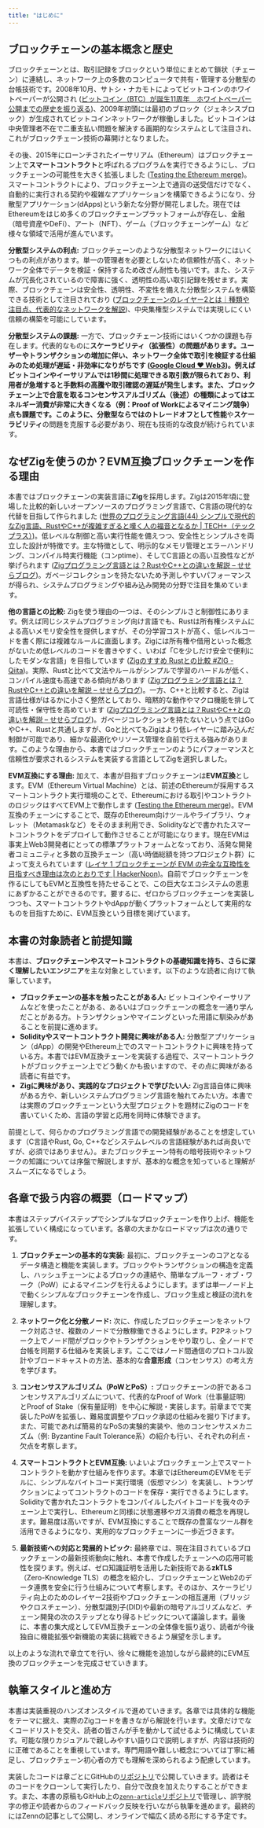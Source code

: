 ```yaml
---
title: "はじめに"
---
```


## ブロックチェーンの基本概念と歴史

ブロックチェーンとは、取引記録をブロックという単位にまとめて鎖状（チェーン）に連結し、ネットワーク上の多数のコンピュータで共有・管理する分散型の台帳技術です。2008年10月、サトシ・ナカモトによってビットコインのホワイトペーパーが公開され ([ビットコイン（BTC）が誕生11周年　ホワイトペーパー公開までの歴史を振り返る](https://coinpost.jp/?p=115638#:~:text=%E3%83%93%E3%83%83%E3%83%88%E3%82%B3%E3%82%A4%E3%83%B3%E3%81%AF31%E6%97%A5%E3%80%81%E3%83%9B%E3%83%AF%E3%82%A4%E3%83%88%E3%83%9A%E3%83%BC%E3%83%91%E3%83%BC%E3%81%AE%E5%85%AC%E9%96%8B%E6%97%A5%E3%81%8B%E3%82%8911%E5%91%A8%E5%B9%B4%E3%82%92%E8%BF%8E%E3%81%88%E3%81%9F%E3%80%82%E3%83%9B%E3%83%AF%E3%82%A4%E3%83%88%E3%83%9A%E3%83%BC%E3%83%91%E3%83%BC%E3%81%AF2008%E5%B9%B410%E6%9C%8831%E6%97%A5%E3%80%81%E3%82%B5%E3%83%88%E3%82%B7%E3%83%BB%E3%83%8A%E3%82%AB%E3%83%A2%E3%83%88%E3%81%AB%E3%82%88%E3%82%8A%E5%85%AC%E9%96%8B%E3%81%95%E3%82%8C%E3%81%9F%E3%80%82%E4%BB%AE%E6%83%B3%E9%80%9A%E8%B2%A8%E5%8F%96%E5%BC%95%E6%89%80%E3%83%90%20%E3%82%A4%E3%83%8A%E3%83%B3%E3%82%B9%E3%82%92%E3%81%AF%E3%81%98%E3%82%81%E3%80%81%E5%A4%9A%E3%81%8F%E3%81%AE%E4%BA%BA%E3%80%85%E3%81%8C%E3%80%81%E3%81%93%E3%81%AE%E5%81%89%E6%A5%AD%E3%82%92%E7%A5%9D%E7%A6%8F%E3%81%97%E3%81%A6%E3%81%84%E3%82%8B%E3%80%82))、2009年初頭には最初のブロック（ジェネシスブロック）が生成されてビットコインネットワークが稼働しました。ビットコインは中央管理者不在で二重支払い問題を解決する画期的なシステムとして注目され、これがブロックチェーン技術の幕開けとなりました。

その後、2015年にローンチされたイーサリアム（Ethereum）はブロックチェーン上で**スマートコントラクト**と呼ばれるプログラムを実行できるようにし、ブロックチェーンの可能性を大きく拡張しました ([Testing the Ethereum merge](https://antithesis.com/case_studies/ethereum_merge/#:~:text=Ethereum%20is%20a%20decentralized%20blockchain,crypto%20projects%20across%20the%20globe))。スマートコントラクトにより、ブロックチェーン上で通貨の送受信だけでなく、自動的に実行される契約や複雑なアプリケーションを構築できるようになり、分散型アプリケーション(dApps)という新たな分野が開花しました。現在ではEthereumをはじめ多くのブロックチェーンプラットフォームが存在し、金融（暗号資産やDeFi）、アート（NFT）、ゲーム（ブロックチェーンゲーム）など様々な領域で活用が進んでいます。

**分散型システムの利点:** ブロックチェーンのような分散型ネットワークにはいくつもの利点があります。単一の管理者を必要としないため信頼性が高く、ネットワーク全体でデータを検証・保持するため改ざん耐性も強いです。また、システムが冗長化されているので障害に強く、透明性の高い取引記録を残せます。実際、ブロックチェーンは安全性、透明性、不変性を備えた分散型システムを構築できる技術として注目されており ([ブロックチェーンのレイヤー2とは｜種類や注目点、代表的なネットワークを解説](https://coinpost.jp/?p=450171#:~:text=%E3%83%96%E3%83%AD%E3%83%83%E3%82%AF%E3%83%81%E3%82%A7%E3%83%BC%E3%83%B3%E3%81%AF%E5%AE%89%E5%85%A8%E6%80%A7%E3%80%81%E9%80%8F%E6%98%8E%E6%80%A7%E3%80%81%E4%B8%8D%E5%A4%89%E6%80%A7%E3%82%92%E5%82%99%E3%81%88%E3%81%9F%E5%88%86%E6%95%A3%E5%9E%8B%E3%82%B7%E3%82%B9%E3%83%86%E3%83%A0%E3%82%92%E6%A7%8B%E7%AF%89%E3%81%A7%E3%81%8D%E3%82%8B%E5%88%A9%E7%82%B9%E3%81%8C%E3%81%82%E3%82%8A%E3%80%81%E3%81%9D%E3%81%AE%E6%99%AE%E5%8F%8A%E3%81%8C%E9%80%B2%E3%82%93%E3%81%A7%E3%81%84%E3%82%8B%E3%80%82))、中央集権型システムでは実現しにくい信頼の構築を可能にしています。

**分散型システムの課題:** 一方で、ブロックチェーン技術にはいくつかの課題も存在します。代表的なものに**スケーラビリティ（拡張性）**の問題があります。ユーザーやトランザクションの増加に伴い、ネットワーク全体で取引を検証する仕組みのため処理が遅延・非効率になりがちです ([Google Cloud ❤ Web3](https://zenn.dev/google_cloud_jp/articles/0795db18a936ba#:~:text=%E3%82%B9%E3%82%B1%E3%83%BC%E3%83%A9%E3%83%93%E3%83%AA%E3%83%86%E3%82%A3%3A%20%E3%83%96%E3%83%AD%E3%83%83%E3%82%AF%E3%83%81%E3%82%A7%E3%83%BC%E3%83%B3%E3%83%8D%E3%83%83%E3%83%88%E3%83%AF%E3%83%BC%E3%82%AF%E3%81%AF%E3%80%81%E7%89%B9%E3%81%AB%E3%83%A6%E3%83%BC%E3%82%B6%E3%83%BC%E6%95%B0%E3%81%A8%E3%83%88%E3%83%A9%E3%83%B3%E3%82%B6%E3%82%AF%E3%82%B7%E3%83%A7%E3%83%B3%E6%95%B0%E3%81%8C%E5%A2%97%E3%81%88%E3%82%8B%E3%81%AB%E3%81%A4%E3%82%8C%E3%81%A6%E3%80%81%E9%81%85%E3%81%8F%E3%81%A6%E9%9D%9E%E5%8A%B9%E7%8E%87%E3%81%AB%E3%81%AA%E3%82%8B%E5%8F%AF%E8%83%BD%E6%80%A7%E3%81%8C%E3%81%82%E3%82%8A%E3%81%BE%E3%81%99%E3%80%82%E3%81%93%E3%82%8C%E3%81%AF%E3%80%81%E3%81%99%E3%81%B9%E3%81%A6%E3%81%AE%E3%83%88%E3%83%A9%20%E3%83%B3%E3%82%B6%E3%82%AF%E3%82%B7%E3%83%A7%E3%83%B3%E3%81%8C%E3%83%8D%E3%83%83%E3%83%88%E3%83%AF%E3%83%BC%E3%82%AF%E4%B8%8A%E3%81%AE%E3%81%99%E3%81%B9%E3%81%A6%E3%81%AE%E3%83%8E%E3%83%BC%E3%83%89%E3%81%AB%E3%82%88%E3%81%A3%E3%81%A6%E6%A4%9C%E8%A8%BC%E3%81%95%E3%82%8C%E3%82%8B%E5%BF%85%E8%A6%81%E3%81%8C%E3%81%82%E3%82%8B%E3%81%9F%E3%82%81%E3%81%A7%E3%81%82%E3%82%8A%E3%80%81%E3%81%93%E3%82%8C%E3%81%AF%E9%9D%9E%E5%B8%B8%E3%81%AB%E6%99%82%E9%96%93%E3%81%8C%E3%81%8B%E3%81%8B%E3%82%8B%E3%83%97%E3%83%AD%E3%82%BB%E3%82%B9%E3%81%A8%E3%81%AA%E3%82%8B%E5%8F%AF%E8%83%BD%E6%80%A7%E3%81%8C%E3%81%82%E3%82%8A%E3%81%BE%E3%81%99%E3%80%82))。例えばビットコインやイーサリアムでは1秒間に処理できる取引数が限られており、利用者が急増すると手数料の高騰や取引確認の遅延が発生します。また、ブロックチェーン上で合意を取るコンセンサスアルゴリズム（後述）の種類によってはエネルギー消費が非常に大きくなる（例：Proof of Workによるマイニング競争）点も課題です。このように、分散型ならではのトレードオフとして**性能**や**スケーラビリティ**の問題を克服する必要があり、現在も技術的な改良が続けられています。

## なぜZigを使うのか？EVM互換ブロックチェーンを作る理由

本書ではブロックチェーンの実装言語に**Zig**を採用します。Zigは2015年頃に登場した比較的新しいオープンソースのプログラミング言語で、C言語の現代的な代替を目指して作られました ([世界のプログラミング言語(44) シンプルで現代的なZig言語、RustやC++が複雑すぎると嘆く人の福音となるか | TECH+（テックプラス）](https://news.mynavi.jp/techplus/article/programinglanguageoftheworld-44/#:~:text=Zig%E3%81%AF2015%E5%B9%B4%E3%81%AB%E7%99%BB%E5%A0%B4%E3%81%97%E3%81%9F%E6%96%B0%E3%81%97%E3%81%84%E3%82%AA%E3%83%BC%E3%83%97%E3%83%B3%E3%82%BD%E3%83%BC%E3%82%B9%E3%81%AE%E3%83%97%E3%83%AD%E3%82%B0%E3%83%A9%E3%83%9F%E3%83%B3%E3%82%B0%E8%A8%80%E8%AA%9E%E3%81%A7%E3%81%99%E3%80%82Go%E8%A8%80%E8%AA%9E%E3%82%84Rust%E8%A8%80%E8%AA%9E%E3%81%AE%E3%82%88%E3%81%86%E3%81%AB%E3%80%81C%E8%A8%80%E8%AA%9E%E3%81%AE%E7%BD%AE%E3%81%8D%E6%8F%9B%E3%81%88%E3%82%92%E7%9B%AE%E6%A8%99%E3%81%AB%E3%81%97%E3%81%9F%E3%82%B3%E3%83%B3%E3%83%91%E3%82%A4%E3%83%A9%E8%A8%80%E8%AA%9E%E3%81%A7%E3%81%99%E3%80%82%E3%81%9D%E3%81%AE%E6%9C%80%20%E5%A4%A7%E3%81%AE%E7%89%B9%E5%BE%B4%E3%81%AF%E3%82%B7%E3%83%B3%E3%83%97%E3%83%AB%E3%81%A7%E3%81%82%E3%82%8B%E3%81%93%E3%81%A8%E3%81%A7%E3%81%99%E3%80%82%E7%A2%BA%E3%81%8B%E3%81%AB%E3%80%81%E3%83%9E%E3%82%AF%E3%83%AD%E3%82%82%E3%83%97%E3%83%AA%E3%83%97%E3%83%AD%E3%82%BB%E3%83%83%E3%82%B5%E3%82%82%E3%81%82%E3%82%8A%E3%81%BE%E3%81%9B%E3%82%93%E3%81%8C%E3%80%81%E7%8F%BE%E4%BB%A3%E7%9A%84%E3%81%AA%E8%A8%80%E8%AA%9E%E3%81%AB%E4%BB%95%E4%B8%8A%E3%81%8C%E3%81%A3%E3%81%A6%E3%81%84%E3%81%BE%E3%81%99%E3%80%82%E6%9C%80%E8%BF%91%E8%A9%B1%E9%A1%8C%E3%81%AB%E3%81%AA%E3%82%8B%E3%81%93%E3%81%A8%E3%81%8C%E5%A2%97%E3%81%88%E3%81%A6%E3%81%8D%E3%81%9F%E3%81%AE%E3%81%A7%E8%A9%A6%E3%81%97%E3%81%A6%E3%81%BF%E3%81%BE%E3%81%97%E3%82%87%20%E3%81%86%E3%80%82))。低レベルな制御と高い実行性能を備えつつ、安全性とシンプルさを両立した設計が特徴です。主な特徴として、明示的なメモリ管理とエラーハンドリング、コンパイル時実行機能（コンptime）、そしてC言語との高い互換性などが挙げられます ([Zigプログラミング言語とは？RustやC++との違いを解説 – せせらブログ](https://sesera231.com/archives/7703#:~:text=,C%E8%A8%80%E8%AA%9E%E3%81%A8%E3%81%AE%E7%9B%B8%E4%BA%92%E9%81%8B%E7%94%A8%E6%80%A7%E3%81%8C%E9%AB%98%E3%81%84))。ガベージコレクションを持たないため予測しやすいパフォーマンスが得られ、システムプログラミングや組み込み開発の分野で注目を集めています。

**他の言語との比較:** Zigを使う理由の一つは、そのシンプルさと制御性にあります。例えば同じシステムプログラミング向け言語でも、Rustは所有権システムによる高いメモリ安全性を提供しますが、その分学習コストが高く、低レベルコードを書く際には複雑なルールに直面します。Zigには所有権や借用といった概念がないため低レベルのコードを書きやすく、いわば「Cを少しだけ安全で便利にしたモダンな言語」を目指しています ([Zigのすすめ Rustとの比較 #ZIG - Qiita](https://qiita.com/lechatthecat/items/d448727b817b7b03b535#:~:text=%E4%B8%80%E6%96%B9%E3%81%A7%E3%80%81%E3%80%8CC%E3%81%AE%E3%82%88%E3%81%86%E3%81%AB%E3%82%B7%E3%83%B3%E3%83%97%E3%83%AB%E3%81%A0%E3%81%91%E3%81%A9%E3%80%81%E3%82%82%E3%81%86%E5%B0%91%E3%81%97%E4%BE%BF%E5%88%A9%E3%81%AA%E6%A9%9F%E8%83%BD%E3%82%84%E5%8E%B3%E6%A0%BC%E3%81%AA%E5%9E%8B%E3%83%81%E3%82%A7%E3%83%83%E3%82%AF%E3%81%8C%E6%AC%B2%E3%81%97%E3%81%84%E3%80%8D%E3%81%A8%E3%81%84%E3%81%A3%E3%81%9F%E3%83%8B%E3%83%BC%E3%82%BA%E3%81%AB%E5%AF%BE%E3%81%97%E3%81%A6%E3%81%AF%E3%80%81Zig%E3%81%AE%E3%82%88%E3%81%86%E3%81%AA%E3%82%A2%E3%83%97%E3%83%AD%E3%83%BC%E3%83%81%E3%81%AF%E9%9D%9E%E5%B8%B8%E3%81%AB%E9%AD%85%E5%8A%9B%E7%9A%84%E3%81%AB%E8%A6%8B%E3%81%88%E3%81%BE%E3%81%99%E3%80%82Z%20ig%E3%81%AF%E6%89%80%E6%9C%89%E6%A8%A9%E3%82%84%E5%80%9F%E7%94%A8%E3%81%AA%E3%81%A9%E3%81%AE%E6%A6%82%E5%BF%B5%E3%81%8C%E3%81%AA%E3%81%84%E3%81%9F%E3%82%81%E3%80%81%E4%BD%8E%E3%83%AC%E3%83%99%E3%83%AB%E3%81%AB%E8%B8%8F%E3%81%BF%E8%BE%BC%E3%82%93%E3%81%A0%E3%82%B3%E3%83%BC%E3%83%89%E3%82%92%E6%9B%B8%E3%81%8F%E9%9A%9B%E3%81%AE%E7%85%A9%E3%82%8F%E3%81%97%E3%81%95%E3%81%8C%E3%81%82%E3%82%8A%E3%81%BE%E3%81%9B%E3%82%93%E3%80%82%E8%A8%80%E3%81%84%E6%8F%9B%E3%81%88%E3%82%8B%E3%81%A8%E3%80%81%E2%80%9CC%E3%82%92%E3%81%A1%E3%82%87%E3%81%A3%E3%81%A8%E3%81%A0%E3%81%91%E5%AE%89%E5%85%A8%E3%83%BB%E4%BE%BF%E5%88%A9%E3%81%AB%E3%81%97%E3%81%9F%E3%83%A2%E3%83%80%E3%83%B3%E3%81%AA%E8%A8%80%E8%AA%9E))。実際、Rustと比べて文法やルールがシンプルで学習のハードルが低く、コンパイル速度も高速である傾向があります ([Zigプログラミング言語とは？RustやC++との違いを解説 – せせらブログ](https://sesera231.com/archives/7703#:~:text=,%E3%82%B3%E3%83%B3%E3%83%91%E3%82%A4%E3%83%AB%E9%80%9F%E5%BA%A6%E3%81%AFZig%E3%81%AE%E6%96%B9%E3%81%8C%E9%80%9F%E3%81%84%E5%82%BE%E5%90%91))。一方、C++と比較すると、Zigは言語仕様がはるかに小さく整然としており、暗黙的な動作やマクロ機能を排して可読性・保守性を高めています ([Zigプログラミング言語とは？RustやC++との違いを解説 – せせらブログ](https://sesera231.com/archives/7703#:~:text=,%E3%82%AC%E3%83%99%E3%83%BC%E3%82%B8%E3%82%B3%E3%83%AC%E3%82%AF%E3%82%B7%E3%83%A7%E3%83%B3%E3%81%8C%E3%81%AA%E3%81%84%E7%82%B9%E3%81%AF%E5%85%B1%E9%80%9A))。ガベージコレクションを持たないという点ではGoやC++、Rustと共通しますが、Goと比べてもZigはより低レイヤーに踏み込んだ制御が可能であり、細かな最適化やリソース管理を自前で行える強みがあります。このような理由から、本書ではブロックチェーンのようにパフォーマンスと信頼性が要求されるシステムを実装する言語としてZigを選択しました。

**EVM互換にする理由:** 加えて、本書が目指すブロックチェーンは**EVM互換**とします。EVM（Ethereum Virtual Machine）とは、前述のEthereumが採用するスマートコントラクト実行環境のことで、Ethereumにおける取引やコントラクトのロジックはすべてEVM上で動作します ([Testing the Ethereum merge](https://antithesis.com/case_studies/ethereum_merge/#:~:text=Ethereum%20is%20a%20decentralized%20blockchain,crypto%20projects%20across%20the%20globe))。EVM互換のチェーンにすることで、既存のEthereum向けツールやライブラリ、ウォレット（Metamaskなど）をそのまま利用でき、Solidityなどで書かれたスマートコントラクトをデプロイして動作させることが可能になります。現在EVMは事実上Web3開発者にとっての標準プラットフォームとなっており、活発な開発者コミュニティと多数の互換チェーン（高い時価総額を持つプロジェクト群）によって支えられています ([レイヤ 1 ブロックチェーンが EVM の完全な互換性を目指すべき理由は次のとおりです | HackerNoon](https://hackernoon.com/lang/ja/%E3%83%AC%E3%82%A4%E3%83%A4-1-%E3%83%96%E3%83%AD%E3%83%83%E3%82%AF%E3%83%81%E3%82%A7%E3%83%BC%E3%83%B3%E3%81%8C%E5%AE%8C%E5%85%A8%E3%81%AA-evm-%E4%BA%92%E6%8F%9B%E6%80%A7%E3%82%92%E7%9B%AE%E6%8C%87%E3%81%99%E3%81%B9%E3%81%8D%E7%90%86%E7%94%B1%E3%81%AF%E3%81%93%E3%81%93%E3%81%AB%E3%81%82%E3%82%8A%E3%81%BE%E3%81%99#:~:text=%E6%B4%BB%E7%99%BA%E3%81%AA%E9%96%8B%E7%99%BA%E8%80%85%E3%82%B3%E3%83%9F%E3%83%A5%E3%83%8B%E3%83%86%E3%82%A3%E3%81%A8%E4%BA%92%E6%8F%9B%E6%80%A7%E3%81%AE%E3%81%82%E3%82%8B%E6%99%82%E4%BE%A1%E7%B7%8F%E9%A1%8D%E3%81%AE%E9%AB%98%E3%81%84%E3%83%96%E3%83%AD%E3%83%83%E3%82%AF%E3%83%81%E3%82%A7%E3%83%BC%E3%83%B3%E3%81%8C%E5%A4%9A%E6%95%B0%E3%81%82%E3%82%8B%20EVM%20%E3%81%AF%E3%80%81Web3%20%E9%96%8B%E7%99%BA%E8%80%85%E3%81%AB%E3%81%A8%E3%81%A3%E3%81%A6%E3%81%AE%E4%BA%8B%E5%AE%9F%E4%B8%8A%E3%81%AE%E6%A8%99%E6%BA%96%E3%81%A7%E3%81%99%E3%80%82%E6%A5%AD%E7%95%8C%E3%81%8C%E5%9B%9E%E5%BE%A9%E3%81%AE%E6%BA%96%E5%82%99%E3%82%92%E3%81%97%E3%81%A6%E3%81%84%20%E3%82%8B%E3%81%9F%E3%82%81%E3%80%81%E4%BB%96%E3%81%AE%E3%83%95%E3%83%AC%E3%83%BC%E3%83%A0%E3%83%AF%E3%83%BC%E3%82%AF%E4%B8%8A%E3%81%AB%E6%A7%8B%E7%AF%89%E3%81%95%E3%82%8C%E3%81%9F%E3%83%96%E3%83%AD%E3%83%83%E3%82%AF%E3%83%81%E3%82%A7%E3%83%BC%E3%83%B3%E3%81%AF%E3%80%81%E3%83%96%E3%83%AD%E3%83%83%E3%82%AF%E3%83%81%E3%82%A7%E3%83%BC%E3%83%B3%E3%81%B8%E3%81%AE%E3%82%B5%E3%83%9D%E3%83%BC%E3%83%88%E3%81%AE%E8%BF%BD%E5%8A%A0%E3%82%92%E5%84%AA%E5%85%88%E3%81%99%E3%82%8B%E5%BF%85%E8%A6%81%E3%81%8C%E3%81%82%E3%82%8A%E3%81%BE%E3%81%99%E3%80%82))。自前でブロックチェーンを作るにしてもEVMと互換性を持たせることで、この巨大なエコシステムの恩恵にあずかることができるのです。要するに、ゼロからブロックチェーンを実装しつつも、スマートコントラクトやdAppが動くプラットフォームとして実用的なものを目指すために、EVM互換という目標を掲げています。

## 本書の対象読者と前提知識

本書は、**ブロックチェーンやスマートコントラクトの基礎知識を持ち、さらに深く理解したいエンジニア**を主な対象としています。以下のような読者に向けて執筆しています。

- **ブロックチェーンの基本を触ったことがある人:** ビットコインやイーサリアムなどを使ったことがある、あるいはブロックチェーンの概念を一通り学んだことがある方。トランザクションやマイニングといった用語に馴染みがあることを前提に進めます。
- **Solidityやスマートコントラクト開発に興味がある人:** 分散型アプリケーション（dApp）の開発やEthereum上でのスマートコントラクトに興味を持っている方。本書ではEVM互換チェーンを実装する過程で、スマートコントラクトがブロックチェーン上でどう動くかも扱いますので、その点に興味がある読者に有益です。
- **Zigに興味があり、実践的なプロジェクトで学びたい人:** Zig言語自体に興味がある方や、新しいシステムプログラミング言語を触れてみたい方。本書では実際のブロックチェーンという大型プロジェクトを題材にZigのコードを書いていくため、言語の学習と応用を同時に体験できます。

前提として、何らかのプログラミング言語での開発経験があることを想定しています（C言語やRust, Go, C++などシステムレベルの言語経験があれば尚良いですが、必須ではありません）。またブロックチェーン特有の暗号技術やネットワークの知識については序盤で解説しますが、基本的な概念を知っていると理解がスムーズになるでしょう。

## 各章で扱う内容の概要（ロードマップ）

本書はステップバイステップでシンプルなブロックチェーンを作り上げ、機能を拡張していく構成になっています。各章の大まかなロードマップは次の通りです。

1. **ブロックチェーンの基本的な実装:** 最初に、ブロックチェーンのコアとなるデータ構造と機能を実装します。ブロックやトランザクションの構造を定義し、ハッシュチェーンによるブロックの連結や、簡単なプルーフ・オブ・ワーク（PoW）によるマイニングを行えるようにします。まずは単一ノード上で動くシンプルなブロックチェーンを作成し、ブロック生成と検証の流れを理解します。

2. **ネットワーク化と分散ノード:** 次に、作成したブロックチェーンをネットワーク対応させ、複数のノードで分散稼働できるようにします。P2Pネットワーク上でノード間がブロックやトランザクションをやり取りし、全ノードで台帳を同期する仕組みを実装します。ここではノード間通信のプロトコル設計やブロードキャストの方法、基本的な**合意形成**（コンセンサス）の考え方を学びます。

3. **コンセンサスアルゴリズム（PoWとPoS）:** ブロックチェーンの肝であるコンセンサスアルゴリズムについて、代表的なProof of Work（仕事量証明）とProof of Stake（保有量証明）を中心に解説・実装します。前章までで実装したPoWを拡張し、難易度調整やブロック承認の仕組みを掘り下げます。また、可能であれば簡易的なPoSの実験的実装や、他のコンセンサスメカニズム（例: Byzantine Fault Tolerance系）の紹介も行い、それぞれの利点・欠点を考察します。

4. **スマートコントラクトとEVM互換:** いよいよブロックチェーン上でスマートコントラクトを動かす仕組みを作ります。本章ではEthereumのEVMをモデルに、シンプルなバイトコード実行環境（仮想マシン）を実装し、トランザクションによってコントラクトのコードを保存・実行できるようにします。Solidityで書かれたコントラクトをコンパイルしたバイトコードを我々のチェーン上で実行し、Ethereumと同様に状態遷移やガス消費の概念を再現します。難易度は高いですが、EVM互換にすることで既存の豊富なツール群を活用できるようになり、実用的なブロックチェーンに一歩近づきます。

5. **最新技術への対応と発展的トピック:** 最終章では、現在注目されているブロックチェーンの最新技術動向に触れ、本書で作成したチェーンへの応用可能性を探ります。例えば、ゼロ知識証明を活用した新技術である**zkTLS**（Zero-Knowledge TLS）の概念を紹介し、ブロックチェーンとWeb2のデータ連携を安全に行う仕組みについて考察します。そのほか、スケーラビリティ向上のためのレイヤー2技術やブロックチェーンの相互運用（ブリッジやクロスチェーン）、分散型識別子(DID)や最新の暗号アルゴリズムなど、チェーン開発の次のステップとなり得るトピックについて議論します。最後に、本書の集大成としてEVM互換チェーンの全体像を振り返り、読者が今後独自に機能拡張や新機能の実装に挑戦できるよう展望を示します。

以上のような流れで章立てを行い、徐々に機能を追加しながら最終的にEVM互換のブロックチェーンを完成させていきます。

## 執筆スタイルと進め方

本書は実装重視のハンズオンスタイルで進めていきます。各章では具体的な機能をテーマに据え、実際のZigコードを書きながら解説を行います。文章だけでなくコードリストを交え、読者の皆さんが手を動かして試せるように構成しています。可能な限りカジュアルで親しみやすい語り口で説明しますが、内容は技術的に正確であることを重視しています。専門用語や難しい概念については丁寧に補足し、ブロックチェーン初心者の方でも理解を深められるよう配慮しています。

実装したコードは章ごとにGitHubの[リポジトリ](https://github.com/susumutomita/BlockChain)で公開していきます。読者はそのコードをクローンして実行したり、自分で改良を加えたりすることができます。また、本書の原稿もGitHub上の[`zenn-article`リポジトリ](https://github.com/susumutomita/zenn-article)で管理し、誤字脱字の修正や読者からのフィードバック反映を行いながら執筆を進めます。最終的にはZennの記事として公開し、オンラインで幅広く読める形にする予定です。
